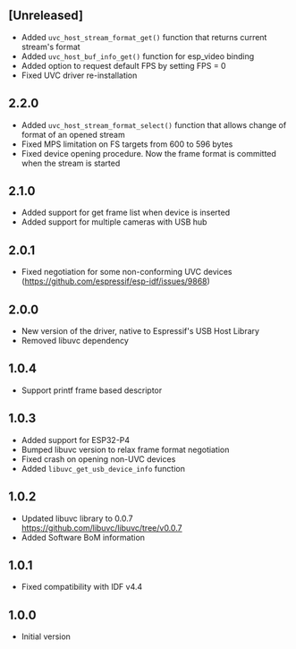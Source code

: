 ## [Unreleased]

- Added `uvc_host_stream_format_get()` function that returns current stream's format
- Added `uvc_host_buf_info_get()` function for esp_video binding
- Added option to request default FPS by setting FPS = 0
- Fixed UVC driver re-installation

## 2.2.0

- Added `uvc_host_stream_format_select()` function that allows change of format of an opened stream
- Fixed MPS limitation on FS targets from 600 to 596 bytes
- Fixed device opening procedure. Now the frame format is committed when the stream is started

## 2.1.0

- Added support for get frame list when device is inserted
- Added support for multiple cameras with USB hub

## 2.0.1

- Fixed negotiation for some non-conforming UVC devices (https://github.com/espressif/esp-idf/issues/9868)

## 2.0.0

- New version of the driver, native to Espressif's USB Host Library
- Removed libuvc dependency

## 1.0.4

- Support printf frame based descriptor

## 1.0.3

- Added support for ESP32-P4
- Bumped libuvc version to relax frame format negotiation
- Fixed crash on opening non-UVC devices
- Added `libuvc_get_usb_device_info` function

## 1.0.2

- Updated libuvc library to 0.0.7 https://github.com/libuvc/libuvc/tree/v0.0.7
- Added Software BoM information

## 1.0.1

- Fixed compatibility with IDF v4.4

## 1.0.0

- Initial version
